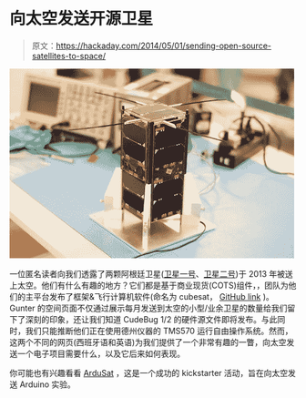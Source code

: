 # 向太空发送开源卫星

> 原文：<https://hackaday.com/2014/05/01/sending-open-source-satellites-to-space/>

[![](img/3641cb57df1e61366b4aca36ba74117d.png)](http://hackaday.com/wp-content/uploads/2014/05/tumblr_mlsqw9y5t21rv4b8yo1_500.jpg)

一位匿名读者向我们透露了两颗阿根廷卫星([卫星一号](http://1.cubebug.org/)、[卫星二号](http://2.cubebug.org/))于 2013 年被送上太空。他们有什么有趣的地方？它们都是基于商业现货(COTS)组件，，团队为他们的主平台发布了框架&飞行计算机软件(命名为 cubesat， [GitHub link](https://github.com/satellogic/canopus) )。Gunter 的空间页面不仅通过展示每月发送到太空的小型/业余卫星的数量给我们留下了深刻的印象，还让我们知道 CudeBug 1/2 的硬件源文件即将发布。与此同时，我们只能推断他们正在使用德州仪器的 TMS570 运行自由操作系统。然而，这两个不同的网页(西班牙语和英语)为我们提供了一个非常有趣的一瞥，向太空发送一个电子项目需要什么，以及它后来如何表现。

你可能也有兴趣看看 [ArduSat](http://hackaday.com/2012/06/15/ardusat-puts-arduino-experiments-in-space/) ，这是一个成功的 kickstarter 活动，旨在向太空发送 Arduino 实验。